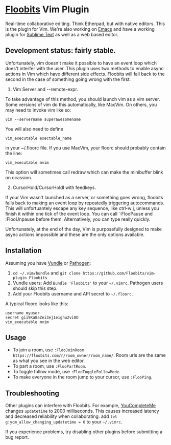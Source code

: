 # [Floobits](https://floobits.com/) Vim Plugin

Real-time collaborative editing. Think Etherpad, but with native editors. This is the plugin for Vim. We're also working on [Emacs](https://github.com/Floobits/emacs-plugin) and have a working plugin for [Sublime Text](https://github.com/Floobits/sublime-text-2-plugin) as well as a web based editor.

## Development status: fairly stable.  

Unfortunately, vim doesn't make it possible to have an event loop which does't interfer with the user.
This plugin uses two methods to enable async actions in Vim which have different side effects.  Floobits will fall back to the second in the case of something going wrong with the first.

1. Vim Server and --remote-expr.

To take advantage of this method, you should launch vim as a vim server.  Some versions of vim do this automatically, like MacVim.  On others, you may need to invoke vim like so:

`vim --servername superawesomename`

You will also need to define 

`vim_executable exectable_name `

in your ~/.floorc file. If you use MacVim, your floorc should probably contain the line:

`vim_executable mvim`

This option will sometimes call redraw which can make the minibuffer blink on ocassion.

2. CursorHold/CursorHoldI with feedkeys.

If your Vim wasn't launched as a server, or something goes wrong, floobits falls back to making an event loop by repeatedly triggering autocommands.
This will unfortuantely escape any key sequence, like ctrl-w j, unless you finish it within one tick of the event loop.  You can call 
`:FlooPause and :FlooUnpause 
before them.  Alternatively, you can type really quickly.  

Unfortunately, at the end of the day, Vim is purposefully designed to make async actions impossible and these are the only options available.

## Installation

Assuming you have [Vundle](https://github.com/gmarik/vundle) or [Pathogen](https://github.com/tpope/vim-pathogen):

1. `cd ~/.vim/bundle` and `git clone https://github.com/Floobits/vim-plugin Floobits`
1. Vundle users: Add `Bundle 'Floobits'` to your `~/.vimrc`. Pathogen users should skip this step.
1. Add your Floobits username and API secret to `~/.floorc`.

A typical floorc looks like this:

    username myuser
    secret gii9Ka8aZei3ej1eighu2vi8D
    vim_executable mvim

## Usage

* To join a room, use `:FlooJoinRoom https://floobits.com/r/room_owner/room_name/`. Room urls are the same as what you see in the web editor.
* To part a room, use `:FlooPartRoom`.
* To toggle follow mode, use `:FlooToggleFollowMode`.
* To make everyone in the room jump to your cursor, use `:FlooPing`.

## Troubleshooting

Other plugins can interfere with Floobits. For example, [YouCompleteMe](https://github.com/Valloric/YouCompleteMe) changes `updatetime` to 2000 milliseconds. This causes increased latency and decreased reliability when collaborating. add `let g:ycm_allow_changing_updatetime = 0` to your `~/.vimrc`.

If you experience problems, try disabling other plugins before submitting a bug report.
